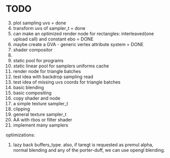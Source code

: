 # TODO
3. plot sampling uvs = done
4. transform uvs of sampler_t = done
5. can make an optimized render node for rectangles: interleaved(one upload call) and constant ebo = DONE
6. maybe create a GVA - generic vertex attribute system = DONE
7. shader compositor
8. 
9. static pool for programs
10. static linear pool for samplers uniforms cache
11. render node for triangle batches
12. test idea with backdrop sampling read
13. test idea of missing uvs coords for triangle batches
14. basic blending
15. basic compositing
16. copy shader and node
17. a simple texture sampler_t
18. clipping
19. general texture sampler_t
20. AA with rbos or filter shader
21. implement many samplers

optimizations:
1. lazy back buffers_type. also, if taregt is requested as premul alpha,
   normal blending and any of the porter-duff, we can use opengl blending.